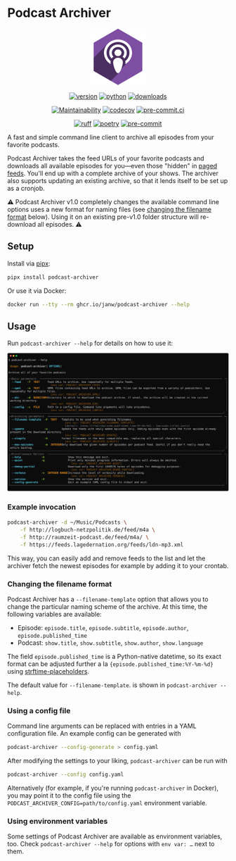 # Podcast Archiver

<!-- markdownlint-disable MD033 MD013 -->
<div align="center">

![Podcast Archiver Logo](.assets/icon.png)

[![version](https://img.shields.io/pypi/v/podcast-archiver.svg)](https://pypi.org/project/podcast-archiver/)
[![python](https://img.shields.io/pypi/pyversions/podcast-archiver.svg)](https://pypi.org/project/podcast-archiver/)
[![downloads](https://img.shields.io/pypi/dm/podcast-archiver)](https://pypi.org/project/podcast-archiver/)

[![Maintainability](https://api.codeclimate.com/v1/badges/1cdd7513333043558ee7/maintainability)](https://codeclimate.com/github/janw/podcast-archiver/maintainability)
[![codecov](https://codecov.io/gh/janw/podcast-archiver/branch/main/graph/badge.svg?token=G8WI2ZILRG)](https://codecov.io/gh/janw/podcast-archiver)
[![pre-commit.ci](https://results.pre-commit.ci/badge/github/janw/podcast-archiver/main.svg)](https://results.pre-commit.ci/latest/github/janw/podcast-archiver/main)

[![ruff](https://img.shields.io/endpoint?url=https://raw.githubusercontent.com/astral-sh/ruff/main/assets/badge/v2.json)](https://docs.astral.sh/ruff/)
[![poetry](https://img.shields.io/endpoint?url=https://python-poetry.org/badge/v0.json)](https://python-poetry.org/docs/)
[![pre-commit](https://img.shields.io/badge/-pre--commit-f8b424?logo=pre-commit&labelColor=grey)](https://github.com/pre-commit/pre-commit)

</div>

A fast and simple command line client to archive all episodes from your favorite podcasts.

Podcast Archiver takes the feed URLs of your favorite podcasts and downloads all available episodes for you—even those "hidden" in [paged feeds](https://podlove.org/paged-feeds/). You'll end up with a complete archive of your shows. The archiver also supports updating an existing archive, so that it lends itself to be set up as a cronjob.

⚠️ Podcast Archiver v1.0 completely changes the available command line options uses a new format for naming files (see [changing the filename format](#changing-the-filename-format) below). Using it on an existing pre-v1.0 folder structure will re-download all episodes. ⚠️

## Setup

Install via [pipx](https://pipx.pypa.io/stable/):

```bash
pipx install podcast-archiver
```

Or use it via Docker:

```bash
docker run --tty --rm ghcr.io/janw/podcast-archiver --help
```

## Usage

Run `podcast-archiver --help` for details on how to use it:

<!-- RICH-CODEX fake_command: "podcast-archiver --help" -->
![`poetry run podcast-archiver --help`](.assets/podcast-archiver-help.svg)

### Example invocation

```bash
podcast-archiver -d ~/Music/Podcasts \
    -f http://logbuch-netzpolitik.de/feed/m4a \
    -f http://raumzeit-podcast.de/feed/m4a/ \
    -f https://feeds.lagedernation.org/feeds/ldn-mp3.xml
```

This way, you can easily add and remove feeds to the list and let the archiver fetch the newest episodes for example by adding it to your crontab.

### Changing the filename format

Podcast Archiver has a `--filename-template` option that allows you to change the particular naming scheme of the archive. At this time, the following variables are available:

* Episode: `episode.title`, `episode.subtitle`, `episode.author`, `episode.published_time`
* Podcast: `show.title`, `show.subtitle`, `show.author`, `show.language`

The field `episode.published_time` is a Python-native datetime, so its exact format can be adjusted further a la `{episode.published_time:%Y-%m-%d}` using [strftime-placeholders](https://strftime.org/).

The default value for `--filename-template`. is shown in `podcast-archiver --help`.

### Using a config file

Command line arguments can be replaced with entries in a YAML configuration file. An example config can be generated with

```bash
podcast-archiver --config-generate > config.yaml
```

After modifying the settings to your liking, `podcast-archiver` can be run with

```bash
podcast-archiver --config config.yaml
```

Alternatively (for example, if you're running `podcast-archiver` in Docker), you may point it to the config file using the `PODCAST_ARCHIVER_CONFIG=path/to/config.yaml` environment variable.

### Using environment variables

Some settings of Podcast Archiver are available as environment variables, too. Check `podcast-archiver --help` for options with `env var: …` next to them.
